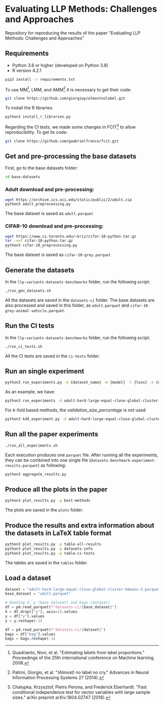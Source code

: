 # Evaluating LLP Methods: Challenges and Approaches

Repository for reproducing the results of the paper "Evaluating LLP Methods: Challenges and Approaches"

## Requirements
- Python 3.8 or higher (developed on Python 3.8)
- R version 4.2.1

```sh
pip3 install -r requirements.txt
```

To use MM[^1], LMM, and AMM[^2] it is necessary to get their code:

```sh
git clone https://github.com/giorgiop/almostnolabel.git
```
[^1]: Quadrianto, Novi, et al. "Estimating labels from label proportions." Proceedings of the 25th international conference on Machine learning. 2008.

[^2]: Patrini, Giorgio, et al. "(Almost) no label no cry." Advances in Neural Information Processing Systems 27 (2014).

To install the R libraries:
```sh
python3 install_r_libraries.py
```

Regarding the CI tests, we made some changes in FCIT[^3] to allow reproducibility. To get its code:
```sh
git clone https://github.com/gaabrielfranco/fcit.git
```

[^3]: Chalupka, Krzysztof, Pietro Perona, and Frederick Eberhardt. "Fast conditional independence test for vector variables with large sample sizes." arXiv preprint arXiv:1804.02747 (2018).

## Get and pre-processing the base datasets

First, go to the base datasets folder:

```sh
cd base-datasets
```

### Adult download and pre-processing:
```sh
wget https://archive.ics.uci.edu/static/public/2/adult.zip
python3 adult_preprocessing.py
```

The base dataset is saved as ```adult.parquet```

### CIFAR-10 download and pre-processing:

```sh
wget https://www.cs.toronto.edu/~kriz/cifar-10-python.tar.gz
tar -xvf cifar-10-python.tar.gz
python3 cifar-10_preprocessing.py
```

The base dataset is saved as ```cifar-10-grey.parquet```

## Generate the datasets

In the ```llp-variants-datasets-benchmarks``` folder, run the following script:

```sh
./run_gen_datasets.sh
```

All the datasets are saved in the ```datasets-ci``` folder. The base datasets are also processed and saved in this folder, as ```adult.parquet``` and ```cifar-10-grey-animal-vehicle.parquet```.

## Run the CI tests

In the ```llp-variants-datasets-benchmarks``` folder, run the following script:

```sh
./run_ci_tests.sh
```

All the CI tests are saved in the ```ci-tests``` folder.

## Run an single experiment

```sh
python3 run_experiments.py -d {dataset_name} -m {model} -l {loss} -n {n_splits} -v {validation_size_percentage} -s {splitter} -e {execution_number}
```

As an example, we have:
```sh
python3 run_experiments -d adult-hard-large-equal-close-global-cluster-kmeans-5 -m lmm -l abs -n 3 -v 0.5 -s split-bag-bootstrap -e 0
```

For $k$-fold based methods, the *validation_size_percentage* is not used
```sh
python3 kdd_experiment.py -d adult-hard-large-equal-close-global-cluster-kmeans-5 -m lmm -l abs -n 3 -s split-bag-k-fold -e 0
```

## Run all the paper experiments

```sh
./run_all_experiments.sh
```

Each execution produces one ```parquet``` file. After running all the experiments, they can be combined into one single file (```datasets-benchmark-experiment-results.parquet```) as following:

```sh
python3 aggregate_results.py
```

## Produce all the plots in the paper

```sh
python3 plot_results.py -p best-methods
```

The plots are saved in the ```plots``` folder.

## Produce the results and extra information about the datasets in LaTeX table format
```sh
python3 plot_results.py -p table-all-results
python3 plot_results.py -p datasets-info
python3 plot_results.py -p table-ci-tests
```

The tables are saved in the ```tables``` folder.

## Load a dataset

```py
dataset = "adult-hard-large-equal-close-global-cluster-kmeans-5.parquet"
base_dataset = "adult.parquet"

# Reading X, y (base dataset) and bags (dataset)
df = pd.read_parquet(f"datasets-ci/{base_dataset}")
X = df.drop(["y"], axis=1).values
y = df["y"].values
y = y.reshape(-1)

df = pd.read_parquet(f"datasets-ci/{dataset}")
bags = df["bag"].values
bags = bags.reshape(-1)
```
